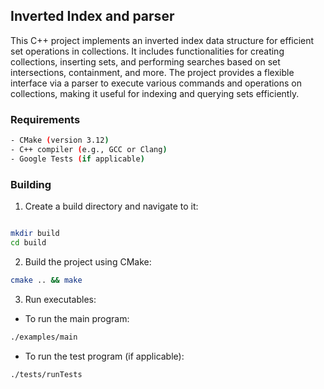 ## Inverted Index and parser
This C++ project implements an inverted index data structure for efficient set operations in collections. It includes functionalities for creating collections, inserting sets, and performing searches based on set intersections, containment, and more. The project provides a flexible interface via a parser to execute various commands and operations on collections, making it useful for indexing and querying sets efficiently.

### Requirements
```bash
- CMake (version 3.12)
- C++ compiler (e.g., GCC or Clang)
- Google Tests (if applicable)
```

### Building

1. Create a build directory and navigate to it:
```bash

mkdir build
cd build
```
2. Build the project using CMake:

```bash
cmake .. && make
```

3. Run executables:

  - To run the main program:

```bash
./examples/main
```
  - To run the test program (if applicable):
```
./tests/runTests
```
